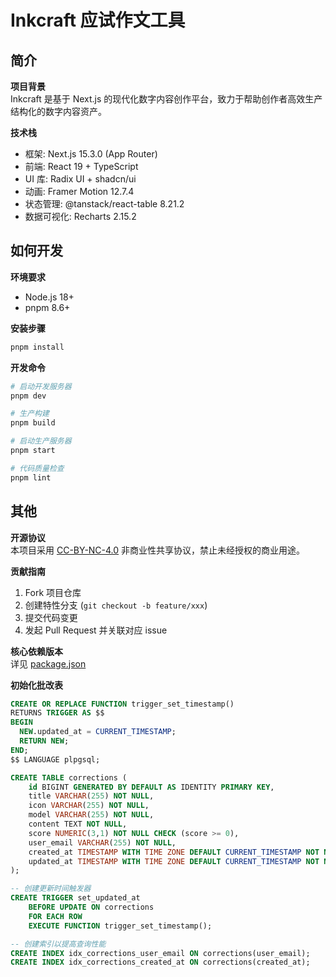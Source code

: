 # Inkcraft 应试作文工具

## 简介

**项目背景**  
Inkcraft 是基于 Next.js 的现代化数字内容创作平台，致力于帮助创作者高效生产结构化的数字内容资产。

**技术栈**  
- 框架: Next.js 15.3.0 (App Router)
- 前端: React 19 + TypeScript
- UI 库: Radix UI + shadcn/ui
- 动画: Framer Motion 12.7.4
- 状态管理: @tanstack/react-table 8.21.2
- 数据可视化: Recharts 2.15.2

## 如何开发

**环境要求**  
- Node.js 18+  
- pnpm 8.6+

**安装步骤**
```bash
pnpm install
```

**开发命令**
```bash
# 启动开发服务器
pnpm dev

# 生产构建
pnpm build

# 启动生产服务器
pnpm start

# 代码质量检查
pnpm lint
```

## 其他

**开源协议**  
本项目采用 [CC-BY-NC-4.0](https://creativecommons.org/licenses/by-nc/4.0/deed.zh) 非商业性共享协议，禁止未经授权的商业用途。

**贡献指南**  
1. Fork 项目仓库  
2. 创建特性分支 (`git checkout -b feature/xxx`)  
3. 提交代码变更  
4. 发起 Pull Request 并关联对应 issue

**核心依赖版本**  
详见 [package.json](./package.json)

**初始化批改表**
```sql
CREATE OR REPLACE FUNCTION trigger_set_timestamp()
RETURNS TRIGGER AS $$
BEGIN
  NEW.updated_at = CURRENT_TIMESTAMP;
  RETURN NEW;
END;
$$ LANGUAGE plpgsql;
```

```sql
CREATE TABLE corrections (
    id BIGINT GENERATED BY DEFAULT AS IDENTITY PRIMARY KEY,
    title VARCHAR(255) NOT NULL,
    icon VARCHAR(255) NOT NULL,
    model VARCHAR(255) NOT NULL,
    content TEXT NOT NULL,
    score NUMERIC(3,1) NOT NULL CHECK (score >= 0),
    user_email VARCHAR(255) NOT NULL,
    created_at TIMESTAMP WITH TIME ZONE DEFAULT CURRENT_TIMESTAMP NOT NULL,
    updated_at TIMESTAMP WITH TIME ZONE DEFAULT CURRENT_TIMESTAMP NOT NULL
);

-- 创建更新时间触发器
CREATE TRIGGER set_updated_at
    BEFORE UPDATE ON corrections
    FOR EACH ROW
    EXECUTE FUNCTION trigger_set_timestamp();

-- 创建索引以提高查询性能
CREATE INDEX idx_corrections_user_email ON corrections(user_email);
CREATE INDEX idx_corrections_created_at ON corrections(created_at);
```
